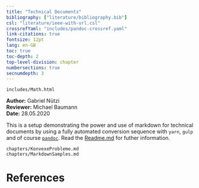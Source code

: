 ```yaml
---
title: "Technical Documents"
bibliography: ["literature/bibliography.bib"]
csl: "literature/ieee-with-url.csl"
crossrefYaml: "includes/pandoc-crossref.yaml"
link-citations: true
fontsize: 12pt
lang: en-GB
toc: true
toc-depth: 2
top-level-division: chapter
numbersections: true
secnumdepth: 3
---
```


``` { .include format=html }
includes/Math.html
```

**Author:** Gabriel Nützi<br>
**Reviewer:** Michael Baumann<br>
**Date:** 28.05.2020

This is a setup demonstrating the power and use of markdown for technical documents by using
a fully automated conversion sequence with `yarn`, `gulp` and of course [`pandoc`](www.pandoc.org).
Read the [Readme.md](https://github.com/gabyx/TechnicalMarkdown/blob/master/Readme.md)
for futher information.

``` { .include }
chapters/KonvexeProbleme.md
chapters/MarkdownSamples.md
```

# References
